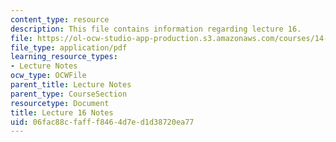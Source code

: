 ```yaml
---
content_type: resource
description: This file contains information regarding lecture 16.
file: https://ol-ocw-studio-app-production.s3.amazonaws.com/courses/14-581-international-economics-i-spring-2013/06fac88cfafff8464d7ed1d38720ea77_MIT14_581S13_classnotes16.pdf
file_type: application/pdf
learning_resource_types:
- Lecture Notes
ocw_type: OCWFile
parent_title: Lecture Notes
parent_type: CourseSection
resourcetype: Document
title: Lecture 16 Notes
uid: 06fac88c-faff-f846-4d7e-d1d38720ea77
---
```


